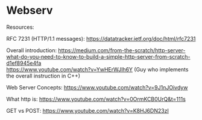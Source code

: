 # Webserv
Resources:

RFC 7231 (HTTP/1.1 messages): https://datatracker.ietf.org/doc/html/rfc7231

Overall introduction: https://medium.com/from-the-scratch/http-server-what-do-you-need-to-know-to-build-a-simple-http-server-from-scratch-d1ef8945e4fa  
https://www.youtube.com/watch?v=YwHErWJIh6Y (Guy who implements the overall instruction in C++)

Web Server Concepts: https://www.youtube.com/watch?v=9J1nJOivdyw

What http is: https://www.youtube.com/watch?v=0OrmKCB0UrQ&t=111s

GET vs POST: https://www.youtube.com/watch?v=K8HJ6DN23zI
